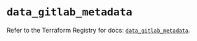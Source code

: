 # `data_gitlab_metadata`

Refer to the Terraform Registry for docs: [`data_gitlab_metadata`](https://registry.terraform.io/providers/gitlabhq/gitlab/17.6.0/docs/data-sources/metadata).
